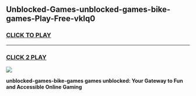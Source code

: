 
## Unblocked-Games-unblocked-games-bike-games-Play-Free-vklq0
<h3>
<a href="https://premium76.site?title=unblocked-games-bike-games&ref=23A">CLICK TO PLAY</a></h3>
<hr>

<h3>
<a href="https://premium76.site?title=unblocked-games-bike-games&ref=23A">CLICK 2 PLAY</a>
  
</h3>

<a href="https://premium76.site?title=unblocked-games-bike-games&ref=23A"><img src="https://clearcache.store/games.png"></a>


**unblocked-games-bike-games games unblocked: Your Gateway to Fun and Accessible Online Gaming**
